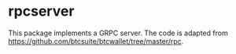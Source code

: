 # rpcserver

This package implements a GRPC server. The code is adapted from https://github.com/btcsuite/btcwallet/tree/master/rpc.